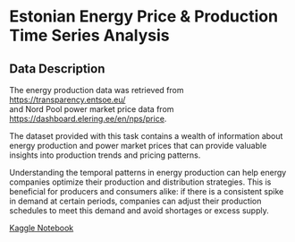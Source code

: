 # Estonian Energy Price & Production Time Series Analysis

## Data Description

The energy production data was retrieved from https://transparency.entsoe.eu/ <br> 
and Nord Pool power market price data from https://dashboard.elering.ee/en/nps/price.

The dataset provided with this task contains a wealth of information about energy production and power market prices that can provide valuable insights into production trends and pricing patterns. 

Understanding the temporal patterns in energy production can help energy companies optimize their production and distribution strategies. This is beneficial for producers and consumers alike: if there is a consistent spike in demand at certain periods, companies can adjust their production schedules to meet this demand and avoid shortages or excess supply.

[Kaggle Notebook](https://www.kaggle.com/code/jackkboylan/stacc-task-notebook)
